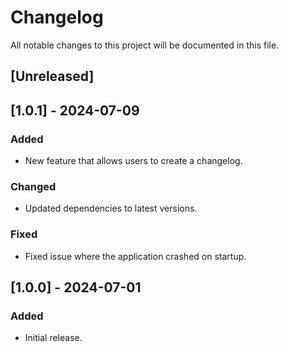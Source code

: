 # Changelog

All notable changes to this project will be documented in this file.

## [Unreleased]

## [1.0.1] - 2024-07-09
### Added
- New feature that allows users to create a changelog.

### Changed
- Updated dependencies to latest versions.

### Fixed
- Fixed issue where the application crashed on startup.

## [1.0.0] - 2024-07-01
### Added
- Initial release.
